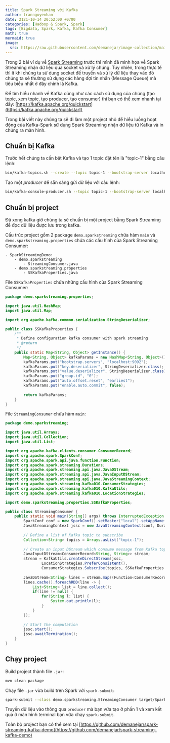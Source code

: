 ```yaml
---
title: Spark Streaming với Kafka
author: trannguyenhan 
date: 2121-10-14 20:52:00 +0700
categories: [Hadoop & Spark, Spark]
tags: [Bigdata, Spark, Kafka, Kafka Consumer]
math: true
mermaid: true
image:
  src: https://raw.githubusercontent.com/demanejar/image-collection/main/SparkStreamingKafka/streaming-arch.png
---
```

Trong 2 bài ví dụ về [Spark Streaming](https://demanejar.github.io/posts/socket-stream/) trước thì mình đã minh họa về Spark Streaming nhận dữ liệu qua socket và xử lý chúng. Tuy nhiên, trong thực tế thì ít khi chúng ta sử dung socket để truyền và xử lý dữ liệu thay vào đó chúng ta sẽ thường sử dụng các hàng đợi tin nhắn (Message Queue) mà tiêu biểu nhất ở đây chính là Kafka.

Để tìm hiểu nhanh về Kafka cũng như các cách sử dụng của chúng (tạo topic, xem topic, tạo producer, tạo consumer) thì bạn có thể xem nhanh tại đây: [https://kafka.apache.org/quickstart](https://kafka.apache.org/quickstart)

Trong bài viết này chúng ta sẽ đi làm một project nhỏ để hiểu luồng hoạt động của Kafka-Spark sử dụng Spark Streaming nhận dữ liệu từ Kafka và in chúng ra màn hình.

## Chuẩn bị Kafka

Trước hết chúng ta cần bật Kafka và tạo 1 topic đặt tên là "topic-1" bằng câu lệnh: 

```bash
bin/kafka-topics.sh --create --topic topic-1 --bootstrap-server localhost:9092
```

Tạo một _producer_ để sẵn sàng gửi dữ liệu với câu lệnh:

```bash
bin/kafka-console-producer.sh --topic topic-1 --bootstrap-server localhost:9092
```

## Chuẩn bị project

Đã xong kafka giờ chúng ta sẽ chuẩn bị một project bằng Spark Streaming để đọc dữ liệu được lưu trong kafka. 

Cấu trúc project gồm 2 package `demo.sparkstreaming` chứa hàm `main` và `demo.sparkstreaming.properties` chứa các cấu hình của Spark Streaming Consumer:

```
- SparkStreamingDemo: 
	- demo.sparkstreaming
		- StreamingConsumer.java
	- demo.sparkstreaming.properties
		- SSKafkaProperties.java
```

File `SSKafkaProperties` chứa những cấu hình của Spark Streaming Consumer: 

```java
package demo.sparkstreaming.properties;

import java.util.HashMap;
import java.util.Map;

import org.apache.kafka.common.serialization.StringDeserializer;

public class SSKafkaProperties {
	/**
	 * Define configuration kafka consumer with spark streaming
	 * @return
	 */
	public static Map<String, Object> getInstance() {
        Map<String, Object> kafkaParams = new HashMap<String, Object>();
        kafkaParams.put("bootstrap.servers", "localhost:9092");
        kafkaParams.put("key.deserializer", StringDeserializer.class);
        kafkaParams.put("value.deserializer", StringDeserializer.class);
        kafkaParams.put("group.id", "0");
        kafkaParams.put("auto.offset.reset", "earliest");
        kafkaParams.put("enable.auto.commit", false);
        
        return kafkaParams;
	}
}
```

File `StreamingConsumer` chứa hàm `main`: 

```java
package demo.sparkstreaming;

import java.util.Arrays;
import java.util.Collection;
import java.util.List;

import org.apache.kafka.clients.consumer.ConsumerRecord;
import org.apache.spark.SparkConf;
import org.apache.spark.api.java.function.Function;
import org.apache.spark.streaming.Durations;
import org.apache.spark.streaming.api.java.JavaDStream;
import org.apache.spark.streaming.api.java.JavaInputDStream;
import org.apache.spark.streaming.api.java.JavaStreamingContext;
import org.apache.spark.streaming.kafka010.ConsumerStrategies;
import org.apache.spark.streaming.kafka010.KafkaUtils;
import org.apache.spark.streaming.kafka010.LocationStrategies;

import demo.sparkstreaming.properties.SSKafkaProperties;

public class StreamingConsumer {
	public static void main(String[] args) throws InterruptedException {
		SparkConf conf = new SparkConf().setMaster("local").setAppName("Spark Streaming Consumer");
		JavaStreamingContext jssc = new JavaStreamingContext(conf, Durations.seconds(1));
		
		// Define a list of Kafka topic to subscribe
		Collection<String> topics = Arrays.asList("topic-1");
		
		// Create an input DStream which consume message from Kafka topics
		JavaInputDStream<ConsumerRecord<String, String>> stream;
		stream = KafkaUtils.createDirectStream(jssc, 
				LocationStrategies.PreferConsistent(), 
				ConsumerStrategies.Subscribe(topics, SSKafkaProperties.getInstance()));
		
		JavaDStream<String> lines = stream.map((Function<ConsumerRecord<String,String>, String>) kafkaRecord -> kafkaRecord.value());
		lines.cache().foreachRDD(line -> {
			List<String> list = line.collect();
			if(line != null) {
				for(String l: list) {
					System.out.println(l);
				}
			}
		});
		
		// Start the computation
        jssc.start();
        jssc.awaitTermination();
	}
}
```

## Chạy project

Build project thành file `.jar`: 

```bash
mvn clean package
```

Chạy file `.jar` vừa build trên Spark với `spark-submit`: 

```bash
spark-submit --class demo.sparkstreaming.StreamingConsumer target/SparkStreamingDemo-V1-jar-with-dependencies.jar
```

Truyền dữ liệu vào thông qua `producer` mà bạn vừa tạo ở phần 1 và xem kết quả ở màn hình terminal bạn vừa chạy `spark-submit`.

Toàn bộ project bạn có thể xem tại [https://github.com/demanejar/spark-streaming-kafka-demo](https://github.com/demanejar/spark-streaming-kafka-demo)
